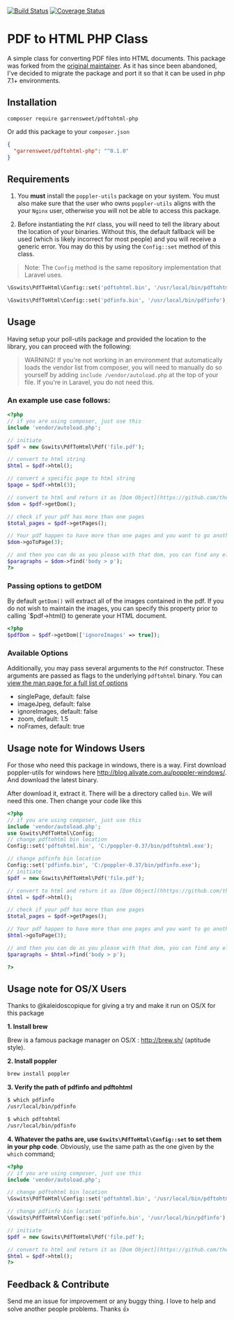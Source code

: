 [![Build Status](https://travis-ci.org/mgufrone/pdf-to-html.svg?branch=master)](https://travis-ci.org/mgufrone/pdf-to-html)
[![Coverage Status](https://coveralls.io/repos/github/mgufrone/pdf-to-html/badge.svg?branch=master)](https://coveralls.io/github/mgufrone/pdf-to-html?branch=master)

# PDF to HTML PHP Class

A simple class for converting PDF files into HTML documents. This package was forked from the [original maintainer](https://github.com/mgufrone/pdf-to-html). As it has since been abandoned, I've decided to migrate the package and port it so that it can be used in php 7.1+ environments.

## Installation

```
composer require garrensweet/pdftohtml-php
```

Or add this package to your `composer.json`

```json
{
  "garrensweet/pdftohtml-php": "^0.1.0"
}
```

## Requirements

1. You **must** install the `poppler-utils` package on your system. You must also make sure that the user who owns `poppler-utils` aligns with the your `Nginx` user, otherwise you will not be able to access this package.

2. Before instantiating the `Pdf` class, you will need to tell the library about the location of your binaries. Without this, the default fallback will be used (which is likely incorrect for most people) and you will receive a generic error. You may do this by using the `Config::set` method of this class.

> Note: The `Config` method is the same repository implementation that Laravel uses.

```php
\Gswits\PdfToHtml\Config::set('pdftohtml.bin', '/usr/local/bin/pdftohtml');

\Gswits\PdfToHtml\Config::set('pdfinfo.bin', '/usr/local/bin/pdfinfo');
```

## Usage

Having setup your poll-utils package and provided the location to the library, you can proceed with the following:

> WARNING! If you're not working in an environment that automatically loads the vendor list from composer, you will need to manually do so yourself by adding `include /vendor/autoload.php` at the top of your file. If you're in Laravel, you do not need this.

### An example use case follows:

```php
<?php
// if you are using composer, just use this
include 'vendor/autoload.php';

// initiate
$pdf = new Gswits\PdfToHtml\Pdf('file.pdf');

// convert to html string
$html = $pdf->html();

// convert a specific page to html string
$page = $pdf->html(3);

// convert to html and return it as [Dom Object](https://github.com/thesoftwarefanatics/php-html-parser)
$dom = $pdf->getDom();

// check if your pdf has more than one pages
$total_pages = $pdf->getPages();

// Your pdf happen to have more than one pages and you want to go another page? Got it. use this command to change the current page to page 3
$dom->goToPage(3);

// and then you can do as you please with that dom, you can find any element you want
$paragraphs = $dom->find('body > p');
?>
```

### Passing options to getDOM

By default `getDom()` will extract all of the images contained in the pdf. If you do not wish to maintain the images, you can specify this property prior to calling `\$pdf->html() to generate your HTML document.

```php
<?php
$pdfDom = $pdf->getDom(['ignoreImages' => true]);
```

### Available Options

Additionally, you may pass several arguments to the `Pdf` constructor. These arguments are passed as flags to the underlying `pdftohtml` binary. You can [view the man page for a full list of options](https://www.mankier.com/1/pdftohtml)

- singlePage, default: false
- imageJpeg, default: false
- ignoreImages, default: false
- zoom, default: 1.5
- noFrames, default: true

## Usage note for Windows Users

For those who need this package in windows, there is a way. First download poppler-utils for windows here <http://blog.alivate.com.au/poppler-windows/>. And download the latest binary.

After download it, extract it. There will be a directory called `bin`. We will need this one. Then change your code like this

```php
<?php
// if you are using composer, just use this
include 'vendor/autoload.php';
use Gswits\PdfToHtml\Config;
// change pdftohtml bin location
Config::set('pdftohtml.bin', 'C:/poppler-0.37/bin/pdftohtml.exe');

// change pdfinfo bin location
Config::set('pdfinfo.bin', 'C:/poppler-0.37/bin/pdfinfo.exe');
// initiate
$pdf = new Gswits\PdfToHtml\Pdf('file.pdf');

// convert to html and return it as [Dom Object](hhttps://github.com/thesoftwarefanatics/php-html-parser)
$html = $pdf->html();

// check if your pdf has more than one pages
$total_pages = $pdf->getPages();

// Your pdf happen to have more than one pages and you want to go another page? Got it. use this command to change the current page to page 3
$html->goToPage(3);

// and then you can do as you please with that dom, you can find any element you want
$paragraphs = $html->find('body > p');

?>
```

## Usage note for OS/X Users

Thanks to @kaleidoscopique for giving a try and make it run on OS/X for this package

**1. Install brew**

Brew is a famous package manager on OS/X : http://brew.sh/ (aptitude style).

**2. Install poppler**

```bash
brew install poppler
```

**3. Verify the path of pdfinfo and pdftohtml**

```bash
$ which pdfinfo
/usr/local/bin/pdfinfo

$ which pdftohtml
/usr/local/bin/pdfinfo
```

**4. Whatever the paths are, use `Gswits\PdfToHtml\Config::set` to set them in your php code**. Obviously, use the same path as the one given by the `which` command;

```php
<?php
// if you are using composer, just use this
include 'vendor/autoload.php';

// change pdftohtml bin location
\Gswits\PdfToHtml\Config::set('pdftohtml.bin', '/usr/local/bin/pdftohtml');

// change pdfinfo bin location
\Gswits\PdfToHtml\Config::set('pdfinfo.bin', '/usr/local/bin/pdfinfo');

// initiate
$pdf = new Gswits\PdfToHtml\Pdf('file.pdf');

// convert to html and return it as [Dom Object](https://github.com/thesoftwarefanatics/php-html-parser)
$html = $pdf->html();
?>
```

## Feedback & Contribute

Send me an issue for improvement or any buggy thing. I love to help and solve another people problems. Thanks :+1:
